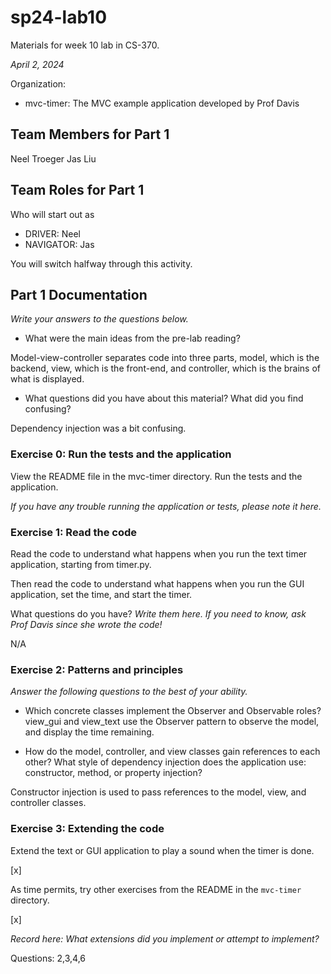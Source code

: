 # sp24-lab10
Materials for week 10 lab in CS-370.

_April 2, 2024_

Organization:
* mvc-timer: The MVC example application developed by Prof Davis

## Team Members for Part 1
Neel Troeger
Jas Liu

## Team Roles for Part 1
Who will start out as
* DRIVER: Neel
* NAVIGATOR: Jas

You will switch halfway through this activity.

## Part 1 Documentation

_Write your answers to the questions below._

* What were the main ideas from the pre-lab reading?

Model-view-controller separates code into three parts, model, which is the backend, view, which is the front-end, and controller, which is the brains of what is displayed.

* What questions did you have about this material? What did you find confusing?

Dependency injection was a bit confusing.

### Exercise 0: Run the tests and the application
View the README file in the mvc-timer directory. Run the tests and the application.

_If you have any trouble running the application or tests, please note it here._

### Exercise 1: Read the code
Read the code to understand what happens when you run the text timer application, starting from timer.py. 

Then read the code to understand what happens when you run the GUI application, set the time, and start the timer.

What questions do you have? _Write them here. If you need to know, ask Prof Davis since she wrote the code!_

N/A

### Exercise 2: Patterns and principles
_Answer the following questions to the best of your ability._
* Which concrete classes implement the Observer and Observable roles?
view_gui and view_text use the Observer pattern to observe the model, and display the time remaining.

* How do the model, controller, and view classes gain references to each other? What style of dependency injection does the application use: constructor, method, or property injection?

Constructor injection is used to pass references to the model, view, and controller classes.

### Exercise 3: Extending the code
Extend the text or GUI application to play a sound when the timer is done.

[x]

As time permits, try other exercises from the README in the `mvc-timer` directory.

[x]

_Record here: What extensions did you implement or attempt to implement?_

Questions:
2,3,4,6